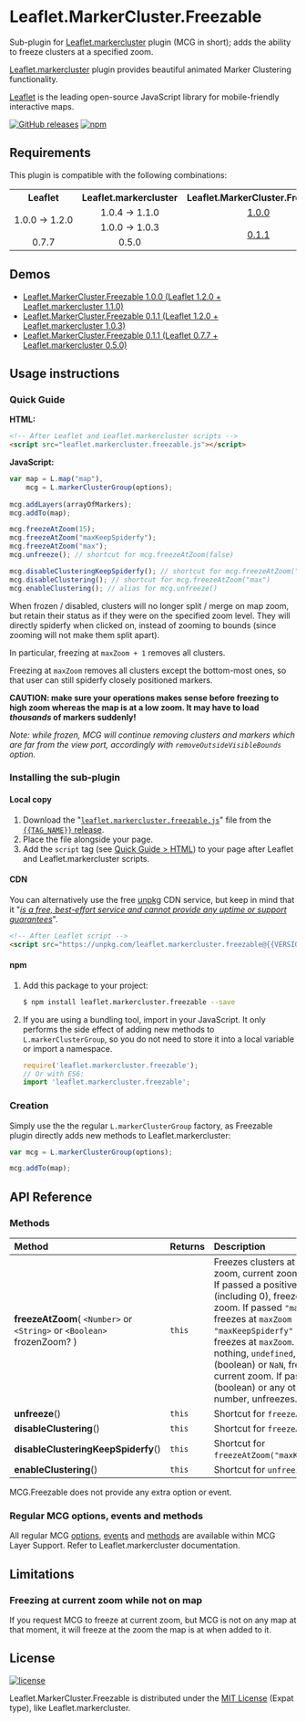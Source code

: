 <!-- ##########################################################################
NOTE TO CONTRIBUTOR:
this README is automatically generated from build/readme.template.md.
Should you need to modify the README, please make your modifications on
the template file.
########################################################################### -->

# Leaflet.MarkerCluster.Freezable
Sub-plugin for [Leaflet.markercluster](https://github.com/Leaflet/Leaflet.markercluster)
plugin (MCG in short); adds the ability to freeze clusters at a specified zoom.

[Leaflet.markercluster](https://github.com/Leaflet/Leaflet.markercluster) plugin
provides beautiful animated Marker Clustering functionality.

[Leaflet](http://leafletjs.com/) is the leading open-source JavaScript library
for mobile-friendly interactive maps.

[![GitHub releases](https://img.shields.io/github/release/ghybs/leaflet.markercluster.freezable.svg?label=GitHub)](https://github.com/ghybs/Leaflet.MarkerCluster.Freezable/releases)
[![npm](https://img.shields.io/npm/v/leaflet.markercluster.freezable.svg)](https://www.npmjs.com/package/leaflet.markercluster.freezable)



## Requirements
This plugin is compatible with the following combinations:

<table style="text-align: center;">
	<tr>
		<th>Leaflet</th>
		<th>Leaflet.markercluster</th>
		<th>Leaflet.MarkerCluster.Freezable</th>
	</tr>
	<tr>
		<td rowspan="2">
		    1.0.0&nbsp;→&nbsp;1.2.0
		</td>
		<td>
		    1.0.4&nbsp;→&nbsp;1.1.0
		</td>
		<td>
		    <a href="https://github.com/ghybs/Leaflet.MarkerCluster.Freezable/releases/tag/v1.0.0">1.0.0</a>
		</td>
	</tr>
	<tr>
		<!--td>("eaten" by above rowspan)</td-->
		<td>
		    1.0.0&nbsp;→&nbsp;1.0.3
		</td>
		<td rowspan="2">
		    <a href="https://github.com/ghybs/Leaflet.MarkerCluster.Freezable/releases/tag/v0.1.1">0.1.1</a>
		</td>
	</tr>
	<tr>
		<td>
		    0.7.7
		</td>
		<td>
		    0.5.0
		</td>
		<!--td>("eaten" by above rowspan)</td-->
	</tr>
</table>



## Demos
- [Leaflet.MarkerCluster.Freezable 1.0.0 (Leaflet 1.2.0 + Leaflet.markercluster 1.1.0)](https://ghybs.github.io/Leaflet.MarkerCluster.Freezable/examples/mcg-freezable.html?leaflet=1.2.0&leaflet.markercluster=1.1.0&leaflet.markercluster.freezable=1.0.0)
- [Leaflet.MarkerCluster.Freezable 0.1.1 (Leaflet 1.2.0 + Leaflet.markercluster 1.0.3)](https://ghybs.github.io/Leaflet.MarkerCluster.Freezable/examples/mcg-freezable.html?leaflet=1.2.0&leaflet.markercluster=1.0.3&leaflet.markercluster.freezable=0.1.1)
- [Leaflet.MarkerCluster.Freezable 0.1.1 (Leaflet 0.7.7 + Leaflet.markercluster 0.5.0)](https://ghybs.github.io/Leaflet.MarkerCluster.Freezable/examples/mcg-freezable.html?leaflet=0.7.7&leaflet.markercluster=0.5.0&leaflet.markercluster.freezable=0.1.1)


## Usage instructions

### Quick Guide
**HTML:**
```html
<!-- After Leaflet and Leaflet.markercluster scripts -->
<script src="leaflet.markercluster.freezable.js"></script>
```

**JavaScript:**
```javascript
var map = L.map("map"),
    mcg = L.markerClusterGroup(options);
    
mcg.addLayers(arrayOfMarkers);
mcg.addTo(map);

mcg.freezeAtZoom(15);
mcg.freezeAtZoom("maxKeepSpiderfy");
mcg.freezeAtZoom("max");
mcg.unfreeze(); // shortcut for mcg.freezeAtZoom(false)

mcg.disableClusteringKeepSpiderfy(); // shortcut for mcg.freezeAtZoom("maxKeepSpiderfy")
mcg.disableClustering(); // shortcut for mcg.freezeAtZoom("max")
mcg.enableClustering(); // alias for mcg.unfreeze()
```

When frozen / disabled, clusters will no longer split / merge on map zoom, but
retain their status as if they were on the specified zoom level. They will
directly spiderfy when clicked on, instead of zooming to bounds (since zooming
will not make them split apart).

In particular, freezing at `maxZoom + 1` removes all clusters.

Freezing at `maxZoom` removes all clusters except the bottom-most ones, so that
user can still spiderfy closely positioned markers.

**CAUTION: make sure your operations makes sense before freezing to high zoom
whereas the map is at a low zoom. It may have to load _thousands_ of markers
suddenly!**

_Note: while frozen, MCG will continue removing clusters and markers which are
far from the view port, accordingly with `removeOutsideVisibleBounds` option._



### Installing the sub-plugin

#### Local copy
1. Download the "<a href="https://github.com/ghybs/Leaflet.MarkerCluster.Freezable/releases/download/{{TAG_NAME}}/leaflet.markercluster.freezable.js">`leaflet.markercluster.freezable.js`</a>" file from the [`{{TAG_NAME}}` release](https://github.com/ghybs/Leaflet.MarkerCluster.Freezable/releases/tag/{{TAG_NAME}}).
2. Place the file alongside your page.
3. Add the `script` tag (see [Quick Guide > HTML](#quick-guide)) to your page after Leaflet and Leaflet.markercluster scripts.

#### CDN
You can alternatively use the free [unpkg](https://unpkg.com) CDN service, but keep in mind that it "[_is a free, best-effort service and cannot provide any uptime or support guarantees_](https://unpkg.com/#/about)".

```html
<!-- After Leaflet script -->
<script src="https://unpkg.com/leaflet.markercluster.freezable@{{VERSION}}/dist/leaflet.markercluster.freezable.js"></script>
```

#### npm
1. Add this package to your project:
   ```bash
   $ npm install leaflet.markercluster.freezable --save
   ```

2. If you are using a bundling tool, import in your JavaScript.
It only performs the side effect of adding new methods to `L.markerClusterGroup`,
so you do not need to store it into a local variable or import a namespace.
   ```javascript
   require('leaflet.markercluster.freezable');
   // Or with ES6:
   import 'leaflet.markercluster.freezable';
   ```



### Creation
Simply use the the regular `L.markerClusterGroup` factory, as Freezable plugin
directly adds new methods to Leaflet.markercluster:

```javascript
var mcg = L.markerClusterGroup(options);

mcg.addTo(map);
```



## API Reference

### Methods
| Method  | Returns  | Description |
| :------ | :------- | :---------- |
| **freezeAtZoom**( `<Number>` or `<String>` or `<Boolean>` frozenZoom? ) | `this` | Freezes clusters at specified zoom, current zoom, or unfreeze. If passed a positive number (including 0), freezes at that zoom. If passed `"max"` (string), freezes at `maxZoom + 1`. If passed `"maxKeepSpiderfy"` (string), freezes at `maxZoom`. If passed nothing, `undefined`, `true` (boolean) or `NaN`, freezes at current zoom. If passed `false` (boolean) or any other non-number, unfreezes. |
| **unfreeze**() | `this` | Shortcut for `freezeAtZoom(false)`. |
| **disableClustering**() | `this` | Shortcut for `freezeAtZoom("max")`. |
| **disableClusteringKeepSpiderfy**() | `this` | Shortcut for `freezeAtZoom("maxKeepSpiderfy")`. |
| **enableClustering**() | `this` | Shortcut for `unfreeze()`. |

MCG.Freezable does not provide any extra option or event.


### Regular MCG options, events and methods
All regular MCG [options](https://github.com/Leaflet/Leaflet.markercluster#all-options),
[events](https://github.com/Leaflet/Leaflet.markercluster#events) and
[methods](https://github.com/Leaflet/Leaflet.markercluster#methods) are
available within MCG Layer Support. Refer to Leaflet.markercluster documentation.



## Limitations

### Freezing at current zoom while not on map
If you request MCG to freeze at current zoom, but MCG is not on any map at that
moment, it will freeze at the zoom the map is at when added to it.

## License
[![license](https://img.shields.io/github/license/ghybs/leaflet.markercluster.freezable.svg)](LICENSE)

Leaflet.MarkerCluster.Freezable is distributed under the
[MIT License](http://choosealicense.com/licenses/mit/) (Expat type), like
Leaflet.markercluster.
